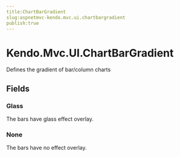 ```yaml
---
title:ChartBarGradient
slug:aspnetmvc-kendo.mvc.ui.chartbargradient
publish:true
---
```


# Kendo.Mvc.UI.ChartBarGradient
Defines the gradient of bar/column charts

## Fields
### Glass
The bars have glass effect overlay.
### None
The bars have no effect overlay.




 
